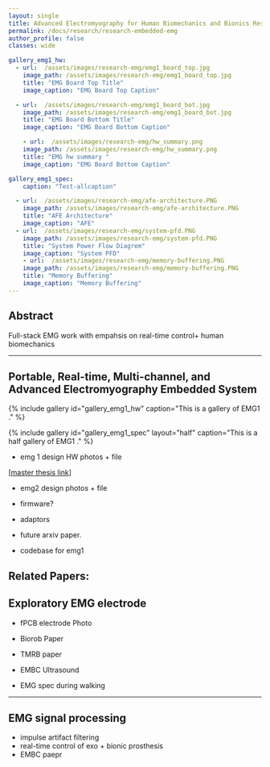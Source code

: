 ```yaml
---
layout: single
title: Advanced Electromyography for Human Biomechanics and Bionics Research
permalink: /docs/research/research-embedded-emg
author_profile: false
classes: wide

gallery_emg1_hw:
  - url:  /assets/images/research-emg/emg1_board_top.jpg
    image_path: /assets/images/research-emg/emg1_board_top.jpg
    title: "EMG Board Top Title"
    image_caption: "EMG Board Top Caption"

  - url:  /assets/images/research-emg/emg1_board_bot.jpg
    image_path: /assets/images/research-emg/emg1_board_bot.jpg
    title: "EMG Board Bottom Title"
    image_caption: "EMG Board Bottom Caption"

    - url:  /assets/images/research-emg/hw_summary.png
    image_path: /assets/images/research-emg/hw_summary.png
    title: "EMG hw summary "
    image_caption: "EMG Board Bottom Caption"

gallery_emg1_spec:
    caption: "Test-allcaption"

  - url:  /assets/images/research-emg/afe-architecture.PNG
    image_path: /assets/images/research-emg/afe-architecture.PNG
    title: "AFE Architecture"
    image_caption: "AFE"
  - url:  /assets/images/research-emg/system-pfd.PNG
    image_path: /assets/images/research-emg/system-pfd.PNG
    title: "System Power Flow Diagrem"
    image_caption: "System PFD"
    - url:  /assets/images/research-emg/memory-buffering.PNG
    image_path: /assets/images/research-emg/memory-buffering.PNG
    title: "Memory Buffering"
    image_caption: "Memory Buffering"
---
```


## Abstract

Full-stack EMG work with empahsis on real-time control+ human biomechanics

---

## Portable, Real-time, Multi-channel, and Advanced Electromyography Embedded System

{% include gallery id="gallery_emg1_hw" caption="This is a gallery of EMG1 ." %}

{% include gallery id="gallery_emg1_spec" layout="half" caption="This is a half gallery of EMG1 ." %}

- emg 1 design HW photos + file

\[[master thesis link](https://dspace.mit.edu/handle/1721.1/124074)\]


- emg2 design photos + file
- firmware?
- adaptors

- future arxiv paper.
- codebase for emg1

Related Papers: 
---

## Exploratory EMG electrode

- fPCB electrode Photo
- Biorob Paper
- TMRB paper 
- EMBC Ultrasound

- EMG spec during walking

---

## EMG signal processing 

- impulse artifact filtering
- real-time control of exo + bionic prosthesis
- EMBC paepr 

